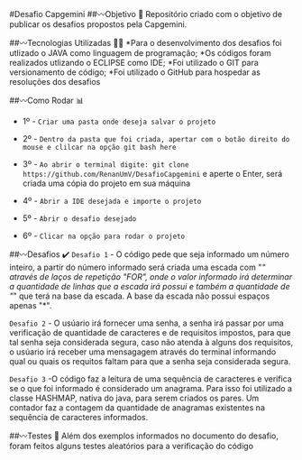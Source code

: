 #Desafio Capgemini
##〰️Objetivo 🎯
Repositório criado com o objetivo de publicar os desafios propostos pela Capgemini.

##〰️Tecnologias Utilizadas 👨‍💻
*Para o desenvolvimento dos desafios foi utlizado o JAVA como linguagem de programação;
*Os códigos foram realizados utlizando o ECLIPSE como IDE;
*Foi utilizado o GIT para versionamento de código;
*Foi utilizado o GitHub para hospedar as resoluções dos desafios

##〰️Como Rodar 📊
* 1º -
`Criar uma pasta onde deseja salvar o projeto`

* 2º -
`Dentro da pasta que foi criada, apertar com o botão direito do mouse e clilcar na opção git bash here`

* 3º -
`Ao abrir o terminal digite: git clone https://github.com/RenanUmV/DesafioCapgemini` e aperte o Enter, será criada uma cópia do projeto em sua máquina

* 4º -
`Abrir a IDE desejada e importe o projeto`

* 5º -
`Abrir o desafio desejado`

* 6º -
`Clicar na opção para rodar o projeto`

##〰️Desafios ✔️
`Desafio 1` - O código pede que seja informado um número inteiro, a partir do número informado será criada uma escada com "*" através de laços de repetição "FOR", onde o valor
informado irá determinar a quantidade de linhas que a escada irá possui e também a quantidade de "*" que terá na base da escada. A base da escada não possui espaços apenas "*".

`Desafio 2` - O usúario irá fornecer uma senha, a senha irá passar por uma verificação de quantidade de caracteres e de requisitos impostos, para que tal senha seja considerada
segura, caso não atenda à alguns dos requisitos, o usúario irá receber uma mensagagem através do terminal informando qual ou quais os requitos faltam para que a senha seja considerada
segura.

`Desafio 3` -O código faz a leitura de uma sequência de caracteres e verifica se o que foi informado é considerado um anagrama. Para isso foi utilizado a classe HASHMAP,
nativa do java, para serem criados os pares. Um contador faz a contagem da quantidade de anagramas existentes na sequência de caracteres informados.

##〰️Testes 🚩
Além dos exemplos informados no documento do desafio, foram feitos alguns testes aleatórios para a verificação do código

